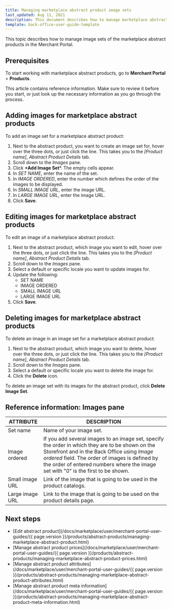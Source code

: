 ```yaml
---
title: Managing marketplace abstract product image sets
last_updated: Aug 11, 2021
description: This document describes how to manage marketplace abstract product image sets in the Merchant Portal.
template: back-office-user-guide-template
---
```


This topic describes how to manage image sets of the marketplace abstract products in the Merchant Portal.

## Prerequisites

To start working with marketplace abstract products, go to **Merchant Portal** > **Products**.

This article contains reference information. Make sure to review it before you start, or just look up the necessary information as you go through the process.

##  Adding images for marketplace abstract products

To add an image set for a marketplace abstract product:

1. Next to the abstract product, you want to create an image set for, hover over the three dots, or just click the line. This takes you to the *[Product name]*, *Abstract Product Details* tab.
2. Scroll down to the *Images* pane.
3. Click **+Add Image Set***. The empty cells appear.
4. In *SET NAME*, enter the name of the set.
5. In *IMAGE ORDERED*, enter the number which defines the order of the images to be displayed.
6. In *SMALL IMAGE URL*, enter the image URL.
7. In *LARGE IMAGE URL*, enter the image URL.
8. Click **Save**.

## Editing images for marketplace abstract products

To edit an image of a marketplace abstract product:

1. Next to the abstract product, which image you want to edit, hover over the three dots, or just click the line. This takes you to the *[Product name]*, *Abstract Product Details* tab.
2. Scroll down to the *Images* pane.
3. Select a default or specific  locale you want to update images for.
4. Update the following:
    - SET NAME
    - IMAGE ORDERED
    - SMALL IMAGE URL
    - LARGE IMAGE URL
5. Click **Save**.

## Deleting images for marketplace abstract products

To delete an image in an image set for a marketplace abstract product:

1. Next to the abstract product, which image you want to delete, hover over the three dots, or just click the line. This takes you to the *[Product name]*, *Abstract Product Details* tab.
2. Scroll down to the *Images* pane.
3. Select a default or specific locale you want to delete the image for.
4. Click the **Delete** icon.

To delete an image set with its images for the abstract product, click **Delete Image Set**.

## Reference information: Images pane

| ATTRIBUTE       | DESCRIPTION                                                  |
| --------------- | ------------------------------------------------------------ |
| Set name        | Name of your image set.                                      |
| Image ordered   | If you add several images to an image set, specify the order in which they are to be shown on the Storefront and in the Back Office using *Image ordered* field. The order of images is defined by the order of entered numbers where the image set with "0" is the first to be shown. |
| Small image URL | Link of the image that is going to be used in the product catalogs. |
| Large image URL | Link to the image that is going to be used on the product details page. |

## Next steps

- [Edit abstract product](/docs/marketplace/user/merchant-portal-user-guides/{{ page.version }}/products/abstract-products/managing-marketplace-abstract-product.html)
- [Manage abstract product prices](/docs/marketplace/user/merchant-portal-user-guides/{{ page.version }}/products/abstract-products/managing-marketplace-abstract-product-prices.html)
- [Manage abstract product attributes](/docs/marketplace/user/merchant-portal-user-guides/{{ page.version }}/products/abstract-products/managing-marketplace-abstract-product-attributes.html)
- [Manage abstract product meta information](/docs/marketplace/user/merchant-portal-user-guides/{{ page.version }}/products/abstract-products/managing-marketplace-abstract-product-meta-information.html)
